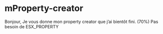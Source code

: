 # mProperty-creator
Bonjour,
Je vous donne mon property creator que j’ai bientôt fini. (70%)
Pas besoin de ESX_PROPERTY 
